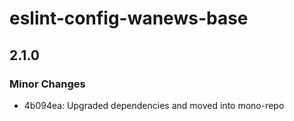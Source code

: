 # eslint-config-wanews-base

## 2.1.0
### Minor Changes

- 4b094ea: Upgraded dependencies and moved into mono-repo
